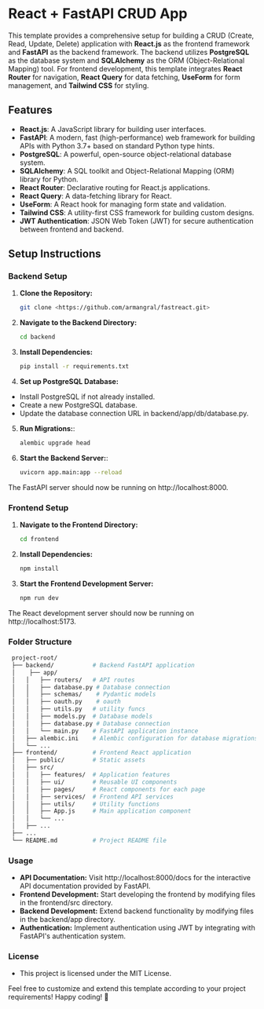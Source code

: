 # React + FastAPI CRUD App

This template provides a comprehensive setup for building a CRUD (Create, Read, Update, Delete) application with **React.js** as the frontend framework and **FastAPI** as the backend framework. The backend utilizes **PostgreSQL** as the database system and **SQLAlchemy** as the ORM (Object-Relational Mapping) tool. For frontend development, this template integrates **React Router** for navigation, **React Query** for data fetching, **UseForm** for form management, and **Tailwind CSS** for styling.

## Features

- **React.js**: A JavaScript library for building user interfaces.
- **FastAPI**: A modern, fast (high-performance) web framework for building APIs with Python 3.7+ based on standard Python type hints.
- **PostgreSQL**: A powerful, open-source object-relational database system.
- **SQLAlchemy**: A SQL toolkit and Object-Relational Mapping (ORM) library for Python.
- **React Router**: Declarative routing for React.js applications.
- **React Query**: A data-fetching library for React.
- **UseForm**: A React hook for managing form state and validation.
- **Tailwind CSS**: A utility-first CSS framework for building custom designs.
- **JWT Authentication**: JSON Web Token (JWT) for secure authentication between frontend and backend.

## Setup Instructions

### Backend Setup

1. **Clone the Repository:**

   ```bash
   git clone <https://github.com/armangral/fastreact.git>
   ```

2. **Navigate to the Backend Directory:**

   ```bash
   cd backend
   ```

3. **Install Dependencies:**

   ```bash
   pip install -r requirements.txt

   ```

4. **Set up PostgreSQL Database:**

- Install PostgreSQL if not already installed.
- Create a new PostgreSQL database.
- Update the database connection URL in backend/app/db/database.py.

5. **Run Migrations:**:

   ```bash
   alembic upgrade head

   ```

6. **Start the Backend Server:**:

   ```bash
   uvicorn app.main:app --reload
   ```

The FastAPI server should now be running on http://localhost:8000.

### Frontend Setup

1. **Navigate to the Frontend Directory:**

   ```bash
   cd frontend
   ```

2. **Install Dependencies:**

   ```bash
   npm install

   ```

3. **Start the Frontend Development Server:**

   ```bash
   npm run dev
   ```

The React development server should now be running on http://localhost:5173.

### Folder Structure

```bash
 project-root/
 ├── backend/           # Backend FastAPI application
 │    ├── app/
 │   │   ├── routers/   # API routes
 │   │   ├── database.py # Database connection
 │   │   ├── schemas/    # Pydantic models
 │   │   ├── oauth.py    # oauth
 │   │   ├── utils.py   # utility funcs
 │   │   ├── models.py  # Database models
 │   │   ├── database.py # Database connection
 │   │   └── main.py    # FastAPI application instance
 │   ├── alembic.ini    # Alembic configuration for database migrations
 │   └── ...
 ├── frontend/          # Frontend React application
 │   ├── public/        # Static assets
 │   ├── src/
 │   │   ├── features/  # Application features
 │   │   ├── ui/        # Reusable UI components
 │   │   ├── pages/     # React components for each page
 │   │   ├── services/  # Frontend API services
 │   │   ├── utils/     # Utility functions
 │   │   ├── App.js     # Main application component
 │   │   └── ...
 │   ├── ...
 ├── ...
 └── README.md          # Project README file
```

### Usage

- **API Documentation:** Visit http://localhost:8000/docs for the interactive API documentation provided by FastAPI.
- **Frontend Development:** Start developing the frontend by modifying files in the frontend/src directory.
- **Backend Development:** Extend backend functionality by modifying files in the backend/app directory.
- **Authentication:** Implement authentication using JWT by integrating with FastAPI's authentication system.

### License

- This project is licensed under the MIT License.

Feel free to customize and extend this template according to your project requirements! Happy coding! 🚀
